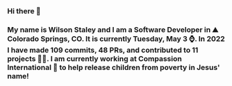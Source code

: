 ### Hi there 👋

### My name is Wilson Staley and I am a Software Developer in ⛰ Colorado Springs, CO.  It is currently Tuesday, May 3 ⌚. In 2022 I have made 109 commits, 48 PRs, and contributed to 11 projects 👨‍💻. I am currently working at Compassion International 🏢 to help release children from poverty in Jesus' name!